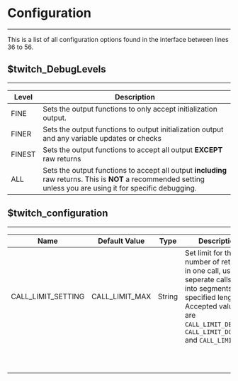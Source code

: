 # Configuration  

***  

This is a list of all configuration options found in the interface between lines 36 to 56.  

## $twitch_DebugLevels

***  

<table>
    <thead>
        <tr>
            <th>Level</th>
            <th width=100%>Description</th>
        </tr>
    </thead>
    <tbody>
        <tr>
            <td>FINE</td>
            <td>Sets the output functions to only accept initialization output.</td>
        </tr>
        <tr>
            <td>FINER</td>
            <td>Sets the output functions to output initialization output and any variable updates or checks</td>
        </tr>
        <tr>
            <td>FINEST</td>
            <td>Sets the output functions to accept all output <b>EXCEPT</b> raw returns</td>
        </tr>
        <tr>
            <td>ALL</td>
            <td>Sets the output functions to accept all output <b>including</b> raw returns.  This is <b>NOT</b> a recommended setting unless you are using it for specific debugging.</td>
        </tr>
    </tbody>
</table>

## $twitch_configuration  

***  

<table>
    <thead>
        <tr>
            <th>Name</th>
            <th>Default Value</th>
            <th width="50">Type</th>
            <th width=100%>Description</th>
        </tr>
    </thead>
    <tbody>
        <tr>
            <td>CALL_LIMIT_SETTING</td>
            <td>CALL_LIMIT_MAX</td>
            <td>String</td>
            <td>Set limit for the number of returns in one call, used to seperate calls out into segments of a specified length.  Accepted values are <code>CALL_LIMIT_DEFAULT</code>, <code>CALL_LIMIT_DOUBLE</code> and <code>CALL_LIMIT_MAX</code>.</td>
        </tr>
        <tr>
            <td></td>
            <td></td>
            <td></td>
            <td></td>
        </tr>
        <tr>
            <td></td>
            <td></td>
            <td></td>
            <td></td>
        </tr>
        <tr>
            <td></td>
            <td></td>
            <td></td>
            <td></td>
        </tr>
        <tr>
            <td></td>
            <td></td>
            <td></td>
            <td></td>
        </tr>
        <tr>
            <td></td>
            <td></td>
            <td></td>
            <td></td>
        </tr>
        <tr>
            <td></td>
            <td></td>
            <td></td>
            <td></td>
        </tr>
        <tr>
            <td></td>
            <td></td>
            <td></td>
            <td></td>
        </tr>
        <tr>
            <td></td>
            <td></td>
            <td></td>
            <td></td>
        </tr>
        <tr>
            <td></td>
            <td></td>
            <td></td>
            <td></td>
        </tr>
        <tr>
            <td></td>
            <td></td>
            <td></td>
            <td></td>
        </tr>
    </tbody>
</table>
